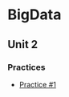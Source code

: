 # BigData
## Unit 2
### Practices
- [Practice #1](https://github.com/Ale2C/DatosMasivos/blob/Unidad2/Unit2/Practices/Practice1/Practice1.md)